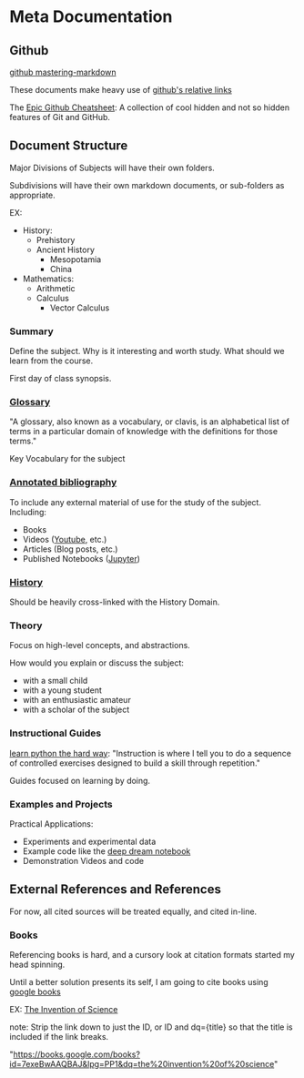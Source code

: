 # Meta Documentation

## Github
[github mastering-markdown](https://help.github.com/articles/basic-writing-and-formatting-syntax/)

These documents make heavy use of [github's relative links](https://help.github.com/articles/relative-links-in-readmes/)

The [Epic Github Cheatsheet](https://github.com/tiimgreen/github-cheat-sheet/blob/master/README.md): A collection of cool hidden and not so hidden features of Git and GitHub.


## Document Structure
Major Divisions of Subjects will have their own folders.

Subdivisions will have their own markdown documents, or sub-folders as appropriate.

EX:
- History:
    - Prehistory
    - Ancient History
        - Mesopotamia
        - China
- Mathematics:
    - Arithmetic
    - Calculus
        - Vector Calculus

### Summary
Define the subject.  Why is it interesting and worth study.  What should we learn from the course.

First day of class synopsis.

### [Glossary](https://en.wikipedia.org/wiki/Glossary)
"A glossary, also known as a vocabulary, or clavis, is an alphabetical list of terms in a particular domain of knowledge with the definitions for those terms."

Key Vocabulary for the subject

### [Annotated bibliography](https://en.wikipedia.org/wiki/Annotated_bibliography)
To include any external material of use for the study of the subject.
Including:
- Books
- Videos ([Youtube](https://www.youtube.com/), etc.)
- Articles (Blog posts, etc.)
- Published Notebooks ([Jupyter](http://jupyter.org/))

### [History](https://en.wikipedia.org/wiki/History)
Should be heavily cross-linked with the History Domain.

### Theory
Focus on high-level concepts, and abstractions.

How would you explain or discuss the subject:
- with a small child
- with a young student
- with an enthusiastic amateur
- with a scholar of the subject

### Instructional Guides
[learn python the hard way](http://learnpythonthehardway.org/book/preface.html): "Instruction is where I tell you to do a sequence of controlled exercises designed to build a skill through repetition."

Guides focused on learning by doing.

### Examples and Projects
Practical Applications:
- Experiments and experimental data
- Example code like the [deep dream notebook](https://github.com/google/deepdream)
- Demonstration Videos and code


## External References and References
For now, all cited sources will be treated equally, and cited in-line.

### Books
Referencing books is hard, and a cursory look at citation formats started my head spinning.

Until a better solution presents its self, I am going to cite books using [google books](https://support.google.com/books/answer/80658?hl=en)

EX: [The Invention of Science](https://books.google.com/books?id=7exeBwAAQBAJ&lpg=PP1&dq=the%20invention%20of%20science)

note: Strip the link down to just the ID, or ID and dq={title} so that the title is included if the link breaks.

"https://books.google.com/books?id=7exeBwAAQBAJ&lpg=PP1&dq=the%20invention%20of%20science"
